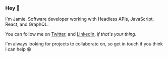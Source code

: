### Hey 👋

I'm Jamie. Software developer working with Headless APIs, JavaScript, React, and GraphQL.

You can follow me on [Twitter](https://twitter.com/notrab), and [LinkedIn](https://www.linkedin.com/in/notrab/), _if that's your thing_.

I'm always looking for projects to collaborate on, so get in touch if you think I can help 😀
